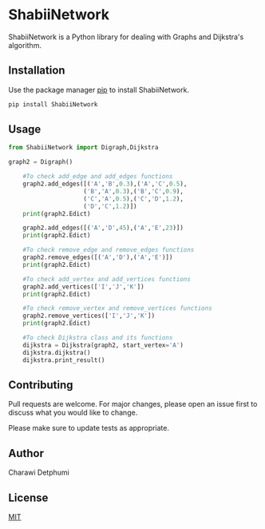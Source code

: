 # ShabiiNetwork

ShabiiNetwork is a Python library for dealing with Graphs and Dijkstra's algorithm.

## Installation

Use the package manager [pip](https://pip.pypa.io/en/stable/) to install ShabiiNetwork.

```bash
pip install ShabiiNetwork
```

## Usage

```python
from ShabiiNetwork import Digraph,Dijkstra

graph2 = Digraph()

    #To check add_edge and add_edges functions
    graph2.add_edges([('A','B',0.3),('A','C',0.5),
                     ('B','A',0.3),('B','C',0.9),
                     ('C','A',0.5),('C','D',1.2),
                     ('D','C',1.2)])
    print(graph2.Edict)

    graph2.add_edges([('A','D',45),('A','E',23)])
    print(graph2.Edict)

    #To check remove_edge and remove_edges functions
    graph2.remove_edges([('A','D'),('A','E')])
    print(graph2.Edict)

    #To check add_vertex and add_vertices functions
    graph2.add_vertices(['I','J','K'])
    print(graph2.Edict)

    #To check remove_vertex and remove_vertices functions
    graph2.remove_vertices(['I','J','K'])
    print(graph2.Edict)

    #To check Dijkstra class and its functions
    dijkstra = Dijkstra(graph2, start_vertex='A')
    dijkstra.dijkstra()
    dijkstra.print_result()
```

## Contributing

Pull requests are welcome. For major changes, please open an issue first
to discuss what you would like to change.

Please make sure to update tests as appropriate.

## Author 

Charawi Detphumi

## License

[MIT](https://choosealicense.com/licenses/mit/)